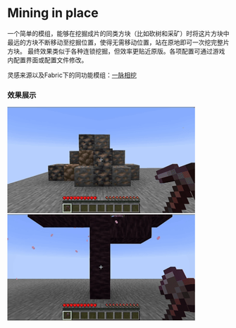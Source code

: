 Mining in place
=======

一个简单的模组，能够在挖掘成片的同类方块（比如砍树和采矿）时将这片方块中最远的方块不断移动至挖掘位置，使得无需移动位置，站在原地即可一次挖完整片方块。
最终效果类似于各种连锁挖掘，但效率更贴近原版。各项配置可通过游戏内配置界面或配置文件修改。

灵感来源以及Fabric下的同功能模组：[一脉相挖](https://modrinth.com/mod/minepulse/)

### 效果展示

![挖掘矿脉](markdown_assets/ore.gif)
![砍树](markdown_assets/tree.gif)